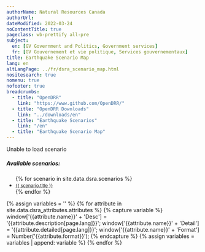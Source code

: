 ```yaml
---
authorName: Natural Resources Canada
authorUrl:
dateModified: 2022-03-24
noContentTitle: true
pageclass: wb-prettify all-pre
subject:
  en: [GV Government and Politics, Government services]
  fr: [GV Gouvernement et vie politique, Services gouvernementaux]
title: Earthquake Scenario Map
lang: en
altLangPage: ../fr/dsra_scenario_map.html
nositesearch: true
nomenu: true
nofooter: true
breadcrumbs:
  - title: "OpenDRR"
    link: "https://www.github.com/OpenDRR/"
  - title: "OpenDRR Downloads"
    link: "../downloads/en"
  - title: "Earthquake Scenarios"
    link: "/en"
  - title: "Earthquake Scenario Map"
---
```

<!-- Load Leaflet from CDN -->
<link rel="stylesheet" href="https://unpkg.com/leaflet@1.7.1/dist/leaflet.css"
integrity="sha512-xodZBNTC5n17Xt2atTPuE1HxjVMSvLVW9ocqUKLsCC5CXdbqCmblAshOMAS6/keqq/sMZMZ19scR4PsZChSR7A=="
crossorigin=""/>

<script src="https://unpkg.com/leaflet@1.7.1/dist/leaflet.js"
integrity="sha512-XQoYMqMTK8LvdxXYG3nZ448hOEQiglfqkJs1NOQV44cWnUrBc8PkAOcXy20w0vlaXaVUearIOBhiXZ5V3ynxwA=="
crossorigin=""></script>

<!-- Load Esri Leaflet from CDN -->
<script src="https://unpkg.com/esri-leaflet@3.0.2/dist/esri-leaflet.js"
integrity="sha512-myckXhaJsP7Q7MZva03Tfme/MSF5a6HC2xryjAM4FxPLHGqlh5VALCbywHnzs2uPoF/4G/QVXyYDDSkp5nPfig=="
crossorigin=""></script>

<!-- Load Esri Leaflet Renderers plugin to use feature service symbology -->
<script src="https://unpkg.com/esri-leaflet-renderers@2.1.2" crossorigin=""></script>

<script src='https://api.mapbox.com/mapbox.js/plugins/leaflet-fullscreen/v1.0.1/Leaflet.fullscreen.min.js'></script>
<link href='https://api.mapbox.com/mapbox.js/plugins/leaflet-fullscreen/v1.0.1/leaflet.fullscreen.css' rel='stylesheet'/>
<script src="https://unpkg.com/leaflet.vectorgrid@latest/dist/Leaflet.VectorGrid.bundled.js"></script>

<script src="https://code.jquery.com/jquery-3.6.0.min.js" integrity="sha256-/xUj+3OJU5yExlq6GSYGSHk7tPXikynS7ogEvDej/m4=" crossorigin="anonymous"></script>

<link href='../assets/css/app.css' rel='stylesheet'/>

<div id="map"></div>
<div id="sidebar"></div>

<div id="alert">Unable to load scenario</div>
<div id="scenarios">
  <h5>Available scenarios:</h5>
  <ul>
    {% for scenario in site.data.dsra.scenarios %}
      <li><a href="{{ context.environments.first["page"]["url"] }}?scenario={{scenario.name}}"><small>{{ scenario.title }}</small></a></li>
    {% endfor %}
  </ul>
</div>

{% assign variables = '' %}
{% for attribute in site.data.dsra_attributes.attributes %}
  {% capture variable %}
  window['{{attribute.name}}' + 'Desc'] = '{{attribute.description[page.lang]}}';
  window['{{attribute.name}}' + 'Detail'] = '{{attribute.detailed[page.lang]}}';
  window['{{attribute.name}}' + 'Format'] = Number('{{attribute.format}}');
  {% endcapture %}
  {% assign variables = variables | append: variable %}
{% endfor %}

<script>

  {{ variables }}

  var map = L.map( 'map', {
    fullscreenControl: true,
    center: [ 49.2576508,-123.2639868 ],
    maxZoom: 15,
    minZoom: 7,
    zoom: 8}),
    bounds, // Bounds of the tileset, set according to scenario
    legend = L.control( { position: 'bottomright' } ),
    params = new URLSearchParams( window.location.search ), // Get query paramaters
    baseUrl = "https://riskprofiler.ca/dsra_",
    eqScenario = params.get( 'scenario' ), // Scenario name
    scenarioProp = 'sCt_Res90_b0', // Property for popup and feature colour
    selection = 0; // Id of a selected feature
    

  L.tileLayer( '//{s}.tile.osm.org/{z}/{x}/{y}.png', {
		attribution: '&copy; <a href="http://osm.org/copyright">OpenStreetMap</a> contributors',
    detectRetina: true
	}).addTo( map );


  if ( eqScenario ) {

    $( "#scenarios" ).hide(); // Hide list of available scenarios
    lcScenario = eqScenario.toLowerCase();

    setBounds();
    var vectorTileOptions = {
      rendererFactory: L.canvas.tile,
      interactive: true,
      getFeatureId: function(feature) {
        return feature.properties[ "Sauid" ];
      },
      bounds: bounds,
      vectorTileLayerStyles: setTileLayerStyles()
    }

    // Turn scenario name into a title
    end = eqScenario.split( '_' )[ 1 ];
    title = '';
    for ( let char of end ) {
      // Add space before uppercase letters
      if ( char == char.toUpperCase() ) {
        title += ' ' + char;
      }
      // Leave lowercase as is
      else {
        title += char;
      }
    }
    mag = eqScenario[ 3 ] + '.' + eqScenario[ 5 ];
    full_name = title + ' - Magnitude ' + mag;

    // Replace generic title with scenario name
    $( '#wb-cont' ).html( full_name );

    var vectorUrl = baseUrl + lcScenario + "_indicators_s/EPSG_900913/{z}/{x}/{y}.pbf";

    var sauidLayer = L.vectorGrid.protobuf( vectorUrl, vectorTileOptions ).addTo( map );

    map.on( 'fullscreenchange', function () {
      map.invalidateSize();
    })
  

    sauidLayer.on( 'click', function ( e ) {
      // if we have a selected feature reset the style
      if ( selection != 0 ) {
        sauidLayer.resetFeatureStyle( selection );
      }

      // set the selected feature id
      selection = e.layer.properties[ 'Sauid' ];

      // set the selected feature style
      setTimeout( function () {
        sauidLayer.setFeatureStyle( selection, selectedStyle(), 100 );
      });

      let props = e.layer.properties,
        string = '<table class="table table-striped table-responsive"><tr>',
        counter = 1; // Counts number of cells in table row

      for ( const key in props ) {

        mod_key = key; // Key with _b0, _r1, _le ending must be modified
        mod = '';

        if ( key.slice( -3 ) === '_b0' ) {
          mod_key = key.slice( 0, -3 );
          mod = ' (Baseline)';
        }
        else if ( key.slice( -3 ) === '_r1' ) {
          mod_key = key.slice( 0, -3 );
          mod = ' (Retrofit)';
        }
        else if ( key.slice( -3 ) === '_le' ) {
          mod_key = key.slice( 0, -3 );
          mod = ' (Seismic Upgrade)';
        }

        desc = window[ mod_key + 'Desc' ];
        detail = window[ mod_key + 'Detail' ];
        format = window[ mod_key + 'Format' ];
        value = props[ key ];

        if ( format && value ) { // Format values with set formatting
          if ( format === 444 ) {
            value = value.toLocaleString( undefined, {style:'currency', currency:'USD'});
          }
          else if ( format === 111 ) {
            value = value.toLocaleString( undefined, { maximumFractionDigits: 0 })
          }
          else if ( format === 555 ) {
            value *= 100
            value = value.toLocaleString( undefined, { maximumFractionDigits: 2 });
            value += '%';
          }
          else if ( format < 0 ) {
            mult = Math.abs(format);
            rounded = Math.round( value / ( 10 ** mult )) * 10 ** mult;
            value = rounded.toLocaleString( undefined);
          }
          else if ( format > 0 ) {
            value = value.toLocaleString( undefined, { maximumFractionDigits: format });
          }

          string +=
          '<td class="attr"><div class="prop" title="' + detail + '">' + desc + mod + '</div><div class="val">' + value + '</div></td>';
        }
        // Leaflet info not displayed
        else if ( key === 'OBJECTID' || key === 'SHAPE_Length' || key === 'SHAPE_Area' || key === 'geom_poly' || key === 'geom' ) {
        }
        else if ( desc ) { // For properties with descriptions but null values
          string +=
            '<td class="attr"><div class="prop" title="' + detail + '">' + desc + mod + '</div><div class="val">' + value + '</div></td>';
        }
        else { // Properties with no descriptions
          string +=
            '<td class="attr"><div class="prop">' + key + '</div><div class="val">' + value + '</div></td>';
        }
        if ( counter % 3 === 0 ) {
          string += '</tr><tr>';
        }
        counter++;
      }
      string += '</tr></table>';
      // Add table to sidebar div
      $( '#sidebar' ).html( '<h3>Properties of Selected Feature</h3>' + string );

    });
  }
  else {
    $( '#alert' ).show();
  }

  function getColor( d ) {
    return d > 300  ? '#ff3b00' :
      d > 100   ? '#ff6500' :
      d > 50   ? '#ff9000' :
      d > 10   ? '#ffba00' :
                  '#fff176';
  }

  legend.onAdd = function ( map ) {

    var div = L.DomUtil.create('div', 'info legend'),
        grades = [0, 10, 50, 100, 300],
        label = ' People Affected';

    div.innerHTML = "<div style=\"padding: 3px;\"><b>People affected after 90 days</b></div>";

    // loop through our density intervals and generate a label with a colored square for each interval
    for (var i = 0; i < grades.length; i++ ) {
      div.innerHTML +=
        '<i style="background:' + getColor(grades[i] + 1) + '"></i> ' +
        grades[i] + ( grades[i + 1] ? '&ndash;' + grades[i + 1] + label + '<br>' : '+' + label);
    }

    return div;
  };

  function setBounds() {
    if ( lcScenario == "acm7p0_georgiastraitfault" ) {
      southWest = L.latLng( 48.30891568624434, -128.4312145637652 );
      northEast = L.latLng( 52.9384673469385, -117.8488971573044 );
      bounds = L.latLngBounds( southWest, northEast );
      map.setView(new L.LatLng( 49.243365, -123.62296 ), 9);
    }
    else if ( lcScenario == "acm7p3_leechriverfullfault" ) {
      southWest = L.latLng( 48.30891568624434, -128.4312145637652 );
      northEast = L.latLng( 52.14386926906652, -118.0499496202695 );
      bounds = L.latLngBounds( southWest, northEast );
      map.setView(new L.LatLng( 48.407017, -123.412134 ), 9);
    }
    else if ( lcScenario == "sim9p0_cascadiainterfacebestfault" ) {
      southWest = L.latLng( 48.30891568624434, -132.4247727702572 );
      northEast = L.latLng( 58.50213289213824, -114.475795596884 );
      bounds = L.latLngBounds( southWest, northEast );
      map.setView(new L.LatLng( 48.251246, -125.215269 ), 8);
    }
    else if ( lcScenario == "scm7p5_valdesbois" ) {
      southWest = L.latLng( 42.50576656719492, -83.68507351241767 );
      northEast = L.latLng( 50.42592946883574, -68.22419753341977 );
      bounds = L.latLngBounds( southWest, northEast );
      map.setView(new L.LatLng( 45.905377, -75.494669 ), 8);
    }
    else if ( lcScenario == "idm7p1_sidney" ) {
      southWest = L.latLng( 48.30891568624434, -128.1932571619549 );
      northEast = L.latLng( 52.33305028176196, -117.77207886844 );
      bounds = L.latLngBounds( southWest, northEast );
      map.setView(new L.LatLng( 48.618961, -123.299385 ), 9);
    }
  }

  function tileStyle( properties ) {
    return {
      weight: 0.2,
      color: "#666666",
      fillColor: getColor( properties[ scenarioProp ] ),
      fillOpacity: 0.6,
      fill: true
    }
  }

  function setTileLayerStyles() {
    if ( lcScenario == "acm7p0_georgiastraitfault" ) {
      return {
        dsra_acm7p0_georgiastraitfault_indicators_s: function ( properties ) {
          return tileStyle( properties );
        }
      }
    }
    else if ( lcScenario == "acm7p3_leechriverfullfault" ) {
      return {
        dsra_acm7p3_leechriverfullfault_indicators_s: function ( properties ) {
          return tileStyle( properties );
        }
      }
    }
    else if ( lcScenario == "sim9p0_cascadiainterfacebestfault" ) {
      return {
        dsra_sim9p0_cascadiainterfacebestfault_indicators_s: function ( properties ) {
          return tileStyle( properties );
        }
      }
    }
    else if ( lcScenario == "scm7p5_valdesbois" ) {
      return {
        dsra_scm7p5_valdesbois_indicators_s: function ( properties ) {
          return tileStyle( properties );
        }
      }
    }
    else if ( lcScenario == "idm7p1_sidney" ) {
      return {
        dsra_idm7p1_sidney_indicators_s: function ( properties ) {
          return tileStyle( properties );
        }
      }
    }
  }

  function selectedStyle( feature ) {
    return {
      fill: true,
      fillColor: 'blue',
      color: 'black',
      weight: 1,
      fillOpacity: 0.5
    };
  }

</script>
